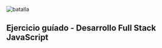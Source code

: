 ![batalla](https://user-images.githubusercontent.com/68760595/134093548-660a8355-2381-4866-b4d0-022d49e014d7.png)

## Ejercicio guíado - Desarrollo Full Stack JavaScript
